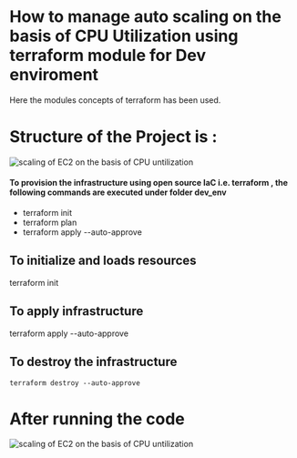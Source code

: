 # How to manage auto scaling  on the basis of CPU Utilization using terraform module for Dev enviroment
Here the modules concepts of terraform has been used. 
# Structure of the Project is :
![scaling of EC2 on the basis of CPU untilization](hhttps://github.com/CloudSantosh/aws_autoscaling_terraform/blob/master/image/project_structure.png?raw=true)


#### To provision the infrastructure using open source IaC i.e. terraform , the following commands are executed under folder dev_env

- terraform init
- terraform plan
- terraform apply --auto-approve

## To initialize and loads resources

terraform init

## To apply infrastructure

terraform apply --auto-approve

## To destroy the infrastructure

    terraform destroy --auto-approve
    
# After running the code 
![scaling of EC2 on the basis of CPU untilization](hhttps://github.com/CloudSantosh/aws_autoscaling_terraform/blob/master/image/autoscaling_cpu.jpeg?raw=true)
